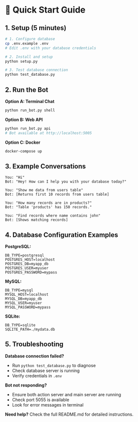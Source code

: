 # 🚀 Quick Start Guide

## 1. Setup (5 minutes)

```bash
# 1. Configure database
cp .env.example .env
# Edit .env with your database credentials

# 2. Install and setup
python setup.py

# 3. Test database connection
python test_database.py
```

## 2. Run the Bot

**Option A: Terminal Chat**
```bash
python run_bot.py shell
```

**Option B: Web API**
```bash
python run_bot.py api
# Bot available at http://localhost:5005
```

**Option C: Docker**
```bash
docker-compose up
```

## 3. Example Conversations

```
You: "Hi"
Bot: "Hey! How can I help you with your database today?"

You: "Show me data from users table"
Bot: [Returns first 10 records from users table]

You: "How many records are in products?"
Bot: "Table 'products' has 150 records."

You: "Find records where name contains john"
Bot: [Shows matching records]
```

## 4. Database Configuration Examples

**PostgreSQL:**
```env
DB_TYPE=postgresql
POSTGRES_HOST=localhost
POSTGRES_DB=myapp_db
POSTGRES_USER=myuser
POSTGRES_PASSWORD=mypass
```

**MySQL:**
```env
DB_TYPE=mysql
MYSQL_HOST=localhost
MYSQL_DB=myapp_db
MYSQL_USER=myuser
MYSQL_PASSWORD=mypass
```

**SQLite:**
```env
DB_TYPE=sqlite
SQLITE_PATH=./mydata.db
```

## 5. Troubleshooting

**Database connection failed?**
- Run `python test_database.py` to diagnose
- Check database server is running
- Verify credentials in `.env`

**Bot not responding?**
- Ensure both action server and main server are running
- Check port 5055 is available
- Look for error messages in terminal

**Need help?** Check the full README.md for detailed instructions.
